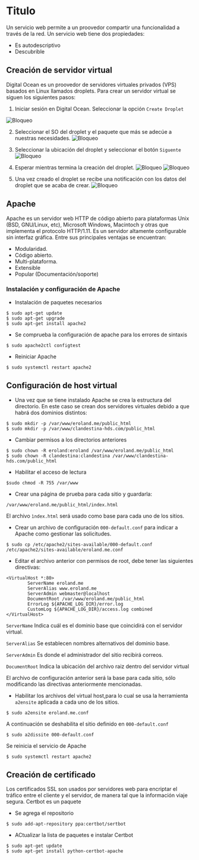 # Titulo

Un servicio web permite a un proovedor compartir una funcionalidad a través de la red. Un servicio web tiene dos propiedades:
* Es autodescriptivo
* Descubrible

## Creación de servidor virtual

Digital Ocean es un proovedor de servidores virtuales privados (VPS) basados en Linux llamados droplets. Para crear un servidor virtual se siguen los siguientes pasos:

1. Iniciar sesión en Digital Ocean. Seleccionar la opción ```Create Droplet```

![Bloqueo](1.JPG)

2. Seleccionar el SO del droplet y el paquete que más se adecúe a nuestras necesidades.
![Bloqueo](2.JPG)

3. Seleccionar la ubicación del droplet y seleccionar el botón ```Siguente```
![Bloqueo](3.JPG)

4. Esperar mientras termina la creación del droplet.
![Bloqueo](4.JPG)
![Bloqueo](5.JPG)

5. Una vez creado el droplet se recibe una notificación con los datos del droplet que se acaba de crear.
![Bloqueo](6.JPG)

## Apache

Apache es un servidor web HTTP de código abierto para plataformas Unix (BSD, GNU/Linux, etc), Microsoft Windows, Macintoch y otras que implementa el protocolo HTTP/1.11. Es un servidor altamente configurable sin interfaz gráfica. Entre sus principales ventajas se encuentran:
* Modularidad.
* Código abierto.
* Multi-plataforma.
* Extensible
* Popular (Documentación/soporte)

### Instalación y configuración de Apache

* Instalación de paquetes necesarios
```
$ sudo apt-get update
$ sudo apt-get upgrade
$ sudo apt-get install apache2
```

* Se comprueba la configuración de apache para los errores de sintaxis
```
$ sudo apache2ctl configtest
```

* Reiniciar Apache
```
$ sudo systemctl restart apache2
```

## Configuración de host virtual

* Una vez que se tiene instalado Apache se crea la estructura del directorio. En este caso se crean dos servidores virtuales debido a que habrá dos dominios distintos:
```
$ sudo mkdir -p /var/www/eroland.me/public_html
$ sudo mkdir -p /var/www/clandestina-hds.com/public_html
```

* Cambiar permisos a los directorios anteriores
```
$ sudo chown -R eroland:eroland /var/www/eroland.me/public_html
$ sudo chown -R clandestina:clandestina /var/www/clandestina-hds.com/public_html
```

* Habilitar el acceso de lectura
```
$sudo chmod -R 755 /var/www
```

* Crear una página de prueba para cada sitio y guardarla:

```
/var/www/eroland.me/public_html/index.html
```
El archivo ``` ìndex.html ``` será usado como base para cada uno de los sitios.

* Crear un archivo de configuración  ``` 000-default.conf ``` para indicar a Apache como gestionar las solicitudes.

```
$ sudo cp /etc/apache2/sites-available/000-default.conf /etc/apache2/sites-available/eroland.me.conf
```

* Editar el archivo anterior con permisos de root, debe tener las siguientes directivas:

```
<VirtualHost *:80>
        ServerName eroland.me
        ServerAlias www.eroland.me
        ServerAdmin webmaster@localhost
        DocumentRoot /var/www/eroland.me/public_html
        ErrorLog ${APACHE_LOG_DIR}/error.log
        CustomLog ${APACHE_LOG_DIR}/access.log combined
</VirtualHost>
```

```ServerName``` Indica cuál es el dominio base que coincidirá con el servidor virtual.

``` ServerAlias ``` Se establecen nombres alternativos del dominio base.

``` ServerAdmin ```  Es donde el administrador del sitio recibirá correos.

``` DocumentRoot ``` Indica la ubicación del archivo raiz dentro del servidor virtual

El archivo de configuración anterior será la base para cada sitio, sólo modificando las directivas anteriormente mencionadas.

* Habilitar los archivos del virtual host,para lo cual se usa la herramienta  ```a2ensite``` aplicada a cada uno de los sitios.
```
$ sudo a2ensite eroland.me.conf
```

A continuación se deshabilita el sitio definido en ```000-default.conf```
```
$ sudo a2dissite 000-default.conf
```
Se reinicia el servicio de Apache
```
$ sudo systemctl restart apache2
```

## Creación de certificado

Los certificados SSL son usados por servidores web para encriptar el tráfico entre el cliente y el servidor, de manera tal que la información viaje segura. Certbot es un paquete

* Se agrega el repositorio
```
$ sudo add-apt-repository ppa:certbot/sertbot
```

* ACtualizar la lista de paquetes e instalar Certbot
```
$ sudo apt-get update
$ sudo apt-get install python-certbot-apache
```
